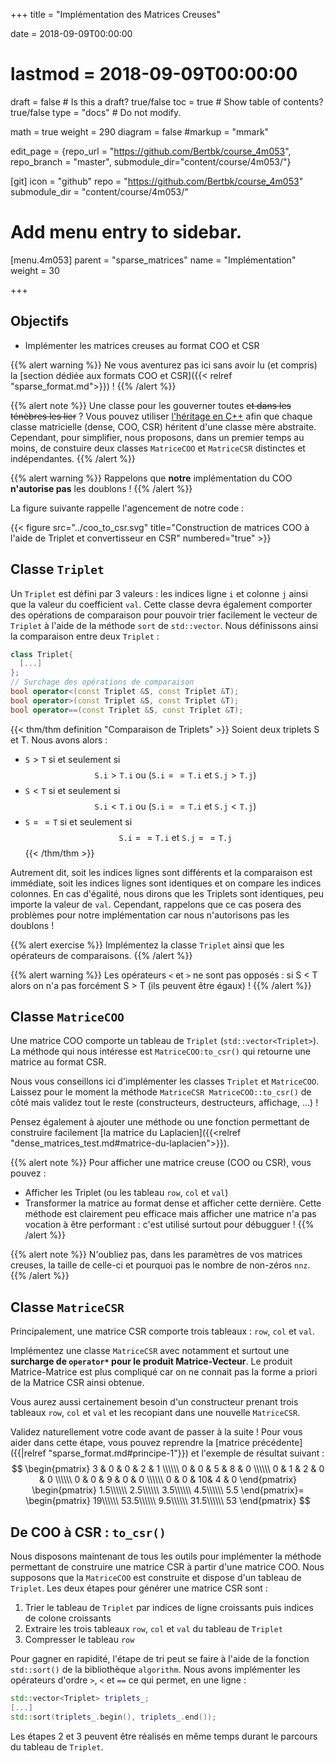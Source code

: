 +++
title = "Implémentation des Matrices Creuses"

date = 2018-09-09T00:00:00
# lastmod = 2018-09-09T00:00:00

draft = false  # Is this a draft? true/false
toc = true  # Show table of contents? true/false
type = "docs"  # Do not modify.

math = true
weight = 290
diagram = false
#markup = "mmark"

edit_page = {repo_url = "https://github.com/Bertbk/course_4m053", repo_branch = "master", submodule_dir="content/course/4m053/"}

[git]
  icon = "github"
  repo = "https://github.com/Bertbk/course_4m053"
  submodule_dir = "content/course/4m053/"

# Add menu entry to sidebar.
[menu.4m053]
  parent = "sparse_matrices"
  name = "Implémentation"
  weight = 30

+++

$\newcommand{\nnz}{\texttt{nnz}}$

## Objectifs

- Implémenter les matrices creuses au format COO et CSR


{{% alert warning %}}
Ne vous aventurez pas ici sans avoir lu (et compris) la [section dédiée aux formats COO et CSR]({{< relref "sparse_format.md">}}) !
{{% /alert %}}

{{% alert note %}}
Une classe pour les gouverner toutes ~~et dans les ténèbres les lier~~ ? Vous pouvez utiliser [l'héritage en C++](https://openclassrooms.com/fr/courses/1894236-programmez-avec-le-langage-c/1898475-decouvrez-lheritage) afin que chaque classe matricielle (dense, COO, CSR) héritent d'une classe mère abstraite. Cependant, pour simplifier, nous proposons, dans un premier temps au moins, de constuire deux classes `MatriceCOO` et `MatriceCSR` distinctes et indépendantes.
{{% /alert %}}

{{% alert warning %}}
Rappelons que **notre** implémentation du COO **n'autorise pas** les doublons !
{{% /alert %}}

La figure suivante rappelle l'agencement de notre code :

{{< figure src="../coo_to_csr.svg" title="Construction de matrices COO à l'aide de Triplet et convertisseur en CSR" numbered="true" >}}

## Classe `Triplet`

Un `Triplet` est défini par 3 valeurs : les indices ligne `i` et colonne `j` ainsi que la valeur du coefficient `val`. Cette classe devra également comporter des opérations de comparaison pour pouvoir trier facilement le vecteur de `Triplet` à l'aide de la méthode `sort` de `std::vector`. Nous définissons ainsi la comparaison entre deux `Triplet` :


```cpp
class Triplet{
  [...]
};
// Surchage des opérations de comparaison
bool operator<(const Triplet &S, const Triplet &T);
bool operator>(const Triplet &S, const Triplet &T);
bool operator==(const Triplet &S, const Triplet &T);
```

{{< thm/thm definition "Comparaison de Triplets" >}}
Soient deux triplets S et T. Nous avons alors :

- $\texttt{S} > \texttt{T}$ si et seulement si
$$
\texttt{S.i} > \texttt{T.i} \text{ ou } (\texttt{S.i} == \texttt{T.i} \text{ et } \texttt{S.j} > \texttt{T.j})
$$
- $\texttt{S} < \texttt{T}$ si et seulement si
$$
\texttt{S.i} < \texttt{T.i} \text{ ou } (\texttt{S.i} == \texttt{T.i} \text{ et } \texttt{S.j} < \texttt{T.j})
$$
- $\texttt{S} == \texttt{T}$ si et seulement si
$$
\texttt{S.i} == \texttt{T.i} \text{ et } \texttt{S.j} == \texttt{T.j}
$$
{{< /thm/thm >}}

Autrement dit, soit les indices lignes sont différents et la comparaison est immédiate, soit les indices lignes sont identiques et on compare les indices colonnes. En cas d'égalité, nous dirons que les Triplets sont identiques, peu importe la valeur de `val`. Cependant, rappelons que ce cas posera des problèmes pour notre implémentation car nous n'autorisons pas les doublons !

{{% alert exercise %}}
Implémentez la classe `Triplet` ainsi que les opérateurs de comparaisons. 
{{% /alert %}}

{{% alert warning %}}
Les opérateurs `<` et `>` ne sont pas opposés : si S < T alors on n'a pas forcément S > T (ils peuvent être égaux) !
{{% /alert %}}

## Classe `MatriceCOO`

Une matrice COO comporte un tableau de `Triplet` (`std::vector<Triplet>`). La méthode qui nous intéresse est `MatriceCOO:to_csr()` qui retourne une matrice au format CSR. 

Nous vous conseillons ici d'implémenter les classes `Triplet` et `MatriceCOO`. Laissez pour le moment la méthode `MatriceCSR MatriceCOO::to_csr()`  de côté mais validez tout le reste (constructeurs, destructeurs, affichage, ...) !

Pensez également à ajouter une méthode ou une fonction permettant de construire facilement [la matrice du Laplacien]({{<relref "dense_matrices_test.md#matrice-du-laplacien">}}).

{{% alert note %}}
Pour afficher une matrice creuse (COO ou CSR), vous pouvez :

- Afficher les Triplet (ou les tableau `row`, `col` et `val`)
- Transformer la matrice au format dense et afficher cette dernière. Cette méthode est clairement peu efficace mais afficher une matrice n'a pas vocation à être performant : c'est utilisé surtout pour débugguer !
{{% /alert %}}

{{% alert note %}}
N'oubliez pas, dans les paramètres de vos matrices creuses, la taille de celle-ci et pourquoi pas le nombre de non-zéros `nnz`.
{{% /alert %}}

## Classe `MatriceCSR`

Principalement, une matrice CSR comporte trois tableaux : `row`, `col` et `val`. 

Implémentez une classe `MatriceCSR` avec notamment et surtout une **surcharge de `operator*` pour le produit Matrice-Vecteur**. Le produit Matrice-Matrice est plus compliqué car on ne connait pas la forme a priori de la Matrice CSR ainsi obtenue.

Vous aurez aussi certainement besoin d'un constructeur prenant trois tableaux `row`, `col` et `val` et les recopiant dans une nouvelle `MatriceCSR`.

Validez naturellement votre code avant de passer à la suite ! Pour vous aider dans cette étape, vous pouvez reprendre la [matrice précédente]({{|relref "sparse_format.md#principe-1"}}) et l'exemple de résultat suivant :
$$
\begin{pmatrix}
  3 & 0 & 0 & 2 & 1 \\\\\\
  0 & 0 & 5 & 8 & 0 \\\\\\
  0 & 1 & 2 & 0 & 0 \\\\\\
  0 & 0 & 9 & 0 & 0 \\\\\\
  0 & 0 & 10& 4 & 0
\end{pmatrix}
\begin{pmatrix}
1.5\\\\\\ 2.5\\\\\\ 3.5\\\\\\ 4.5\\\\\\ 5.5
\end{pmatrix}=
\begin{pmatrix}
19\\\\\\ 53.5\\\\\\ 9.5\\\\\\ 31.5\\\\\\ 53
\end{pmatrix}
$$

## De COO à CSR : `to_csr()`

Nous disposons maintenant de tous les outils pour implémenter la méthode permettant de construire une matrice CSR à partir d'une matrice COO. Nous supposons que la `MatriceCOO` est construite et dispose d'un tableau de `Triplet`. Les deux étapes pour générer une matrice CSR sont :

1. Trier le tableau de `Triplet` par indices de ligne croissants puis indices de colone croissants
2. Extraire les trois tableaux `row`, `col` et `val` du tableau de `Triplet`
3. Compresser le tableau `row`

Pour gagner en rapidité, l'étape de tri peut se faire à l'aide de la fonction `std::sort()` de la bibliothèque `algorithm`. Nous avons implémenter les opérateurs d'ordre `>`, `<` et `==` ce qui permet, en une ligne :

```cpp
std::vector<Triplet> triplets_;
[...]
std::sort(triplets_.begin(), triplets_.end());
```

Les étapes 2 et 3 peuvent être réalisés en même temps durant le parcours du tableau de `Triplet`.


